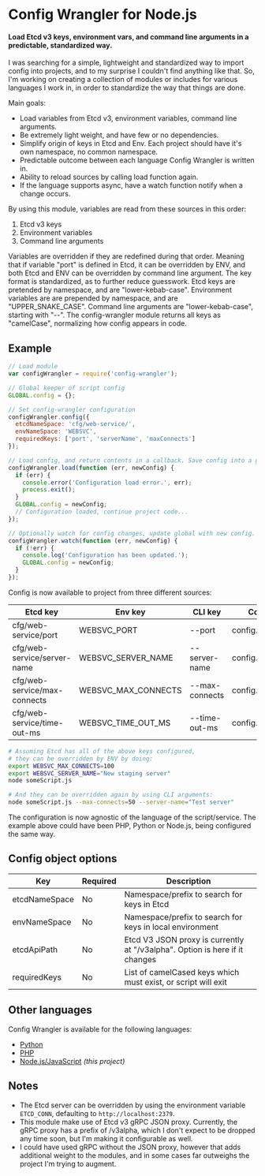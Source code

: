 # Config Wrangler for Node.js
#### Load Etcd v3 keys, environment vars, and command line arguments in a predictable, standardized way.

I was searching for a simple, lightweight and standardized way to import config into projects, and to my surprise I couldn't find anything like that. So, I'm working on creating a collection of modules or includes for various languages I work in, in order to standardize the way that things are done.

Main goals:
- Load variables from Etcd v3, environment variables, command line arguments.
- Be extremely light weight, and have few or no dependencies.
- Simplify origin of keys in Etcd and Env. Each project should have it's own namespace, no common namespace.
- Predictable outcome between each language Config Wrangler is written in.
- Ability to reload sources by calling load function again.
- If the language supports async, have a watch function notify when a change occurs.

By using this module, variables are read from these sources in this order:
1. Etcd v3 keys
2. Environment variables
3. Command line arguments

Variables are overridden if they are redefined during that order. Meaning that if variable "port" is defined in Etcd, it can be overridden by ENV, and both Etcd and ENV can be overridden by command line argument. The key format is standardized, as to further reduce guesswork. Etcd keys are pretended by namespace, and are "lower-kebab-case". Environment variables are are prepended by namespace, and are "UPPER_SNAKE_CASE". Command line arguments are "lower-kebab-case", starting with "--". The config-wrangler module returns all keys as "camelCase", normalizing how config appears in code.

## Example
```javascript
// Load module
var configWrangler = require('config-wrangler');

// Global keeper of script config
GLOBAL.config = {};

// Set config-wrangler configuration
configWrangler.config({
  etcdNameSpace: 'cfg/web-service/',
  envNameSpace: 'WEBSVC',
  requiredKeys: ['port', 'serverName', 'maxConnects']
});

// Load config, and return contents in a callback. Save config into a global.
configWrangler.load(function (err, newConfig) {
  if (err) {
    console.error('Configuration load error.', err);
    process.exit();
  }
  GLOBAL.config = newConfig;
  // Configuration loaded, continue project code...
});

// Optionally watch for config changes, update global with new config.
configWrangler.watch(function (err, newConfig) {
  if (!err) {
    console.log('Configuration has been updated.');
    GLOBAL.config = newConfig;
  }
});
```

Config is now available to project from three different sources:

| Etcd key | Env key | CLI key | Code result |
| - | - | - | - |
| cfg/web-service/port | WEBSVC_PORT | --port | config.port |
| cfg/web-service/server-name | WEBSVC_SERVER_NAME | --server-name | config.serverName |
| cfg/web-service/max-connects | WEBSVC_MAX_CONNECTS | --max-connects | config.maxConnects |
| cfg/web-service/time-out-ms | WEBSVC_TIME_OUT_MS | --time-out-ms | config.timeOutMs |

```bash
# Assuming Etcd has all of the above keys configured,
# they can be overridden by ENV by doing:
export WEBSVC_MAX_CONNECTS=100
export WEBSVC_SERVER_NAME="New staging server"
node someScript.js

# And they can be overridden again by using CLI arguments:
node someScript.js --max-connects=50 --server-name="Test server"
```

The configuration is now agnostic of the language of the script/service. The example above could have been PHP, Python or Node.js, being configured the same way.

## Config object options
| Key | Required | Description |
| - | - | - |
| etcdNameSpace | No | Namespace/prefix to search for keys in Etcd |
| envNameSpace | No | Namespace/prefix to search for keys in local environment |
| etcdApiPath | No | Etcd V3 JSON proxy is currently at "/v3alpha". Option is here if it changes |
| requiredKeys | No | List of camelCased keys which must exist, or script will exit |

## Other languages
Config Wrangler is available for the following languages:
- [Python](https://github.com/Brayyy/config-wrangler-misc)
- [PHP](https://github.com/Brayyy/config-wrangler-misc)
- [Node.js/JavaScript](https://github.com/Brayyy/config-wrangler-js) _(this project)_

## Notes
- The Etcd server can be overridden by using the environment variable `ETCD_CONN`, defaulting to `http://localhost:2379`.
- This module make use of Etcd v3 gRPC JSON proxy. Currently, the gRPC proxy has a prefix of /v3alpha, which I don't expect to be dropped any time soon, but I'm making it configurable as well.
- I could have used gRPC without the JSON proxy, however that adds additional weight to the modules, and in some cases far outweighs the project I'm trying to augment.
